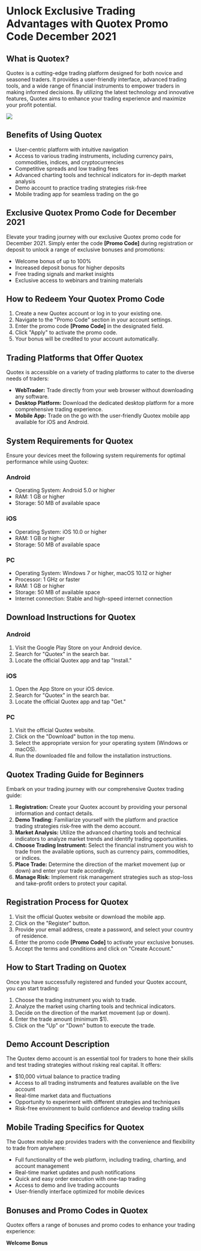 # Unlock Exclusive Trading Advantages with Quotex Promo Code December 2021

## What is Quotex?

Quotex is a cutting-edge trading platform designed for both novice and
seasoned traders. It provides a user-friendly interface, advanced
trading tools, and a wide range of financial instruments to empower
traders in making informed decisions. By utilizing the latest technology
and innovative features, Quotex aims to enhance your trading experience
and maximize your profit potential.

[![](https://static.quotex.io/files/4_en/300_250.jpg)](https://traff.sbs/brokerqxlid)

## Benefits of Using Quotex

-   User-centric platform with intuitive navigation
-   Access to various trading instruments, including currency pairs,
    commodities, indices, and cryptocurrencies
-   Competitive spreads and low trading fees
-   Advanced charting tools and technical indicators for in-depth market
    analysis
-   Demo account to practice trading strategies risk-free
-   Mobile trading app for seamless trading on the go

## Exclusive Quotex Promo Code for December 2021

Elevate your trading journey with our exclusive Quotex promo code for
December 2021. Simply enter the code **\[Promo Code\]** during
registration or deposit to unlock a range of exclusive bonuses and
promotions:

-   Welcome bonus of up to 100%
-   Increased deposit bonus for higher deposits
-   Free trading signals and market insights
-   Exclusive access to webinars and training materials

## How to Redeem Your Quotex Promo Code

1.  Create a new Quotex account or log in to your existing one.
2.  Navigate to the "Promo Code" section in your account settings.
3.  Enter the promo code **\[Promo Code\]** in the designated field.
4.  Click "Apply" to activate the promo code.
5.  Your bonus will be credited to your account automatically.

## Trading Platforms that Offer Quotex

Quotex is accessible on a variety of trading platforms to cater to the
diverse needs of traders:

-   **WebTrader:** Trade directly from your web browser without
    downloading any software.
-   **Desktop Platform:** Download the dedicated desktop platform for a
    more comprehensive trading experience.
-   **Mobile App:** Trade on the go with the user-friendly Quotex mobile
    app available for iOS and Android.

## System Requirements for Quotex

Ensure your devices meet the following system requirements for optimal
performance while using Quotex:

### Android

-   Operating System: Android 5.0 or higher
-   RAM: 1 GB or higher
-   Storage: 50 MB of available space

### iOS

-   Operating System: iOS 10.0 or higher
-   RAM: 1 GB or higher
-   Storage: 50 MB of available space

### PC

-   Operating System: Windows 7 or higher, macOS 10.12 or higher
-   Processor: 1 GHz or faster
-   RAM: 1 GB or higher
-   Storage: 50 MB of available space
-   Internet connection: Stable and high-speed internet connection

## Download Instructions for Quotex

### Android

1.  Visit the Google Play Store on your Android device.
2.  Search for "Quotex" in the search bar.
3.  Locate the official Quotex app and tap "Install."

### iOS

1.  Open the App Store on your iOS device.
2.  Search for "Quotex" in the search bar.
3.  Locate the official Quotex app and tap "Get."

### PC

1.  Visit the official Quotex website.
2.  Click on the "Download" button in the top menu.
3.  Select the appropriate version for your operating system (Windows or
    macOS).
4.  Run the downloaded file and follow the installation instructions.

## Quotex Trading Guide for Beginners

Embark on your trading journey with our comprehensive Quotex trading
guide:

1.  **Registration:** Create your Quotex account by providing your
    personal information and contact details.
2.  **Demo Trading:** Familiarize yourself with the platform and
    practice trading strategies risk-free with the demo account.
3.  **Market Analysis:** Utilize the advanced charting tools and
    technical indicators to analyze market trends and identify trading
    opportunities.
4.  **Choose Trading Instrument:** Select the financial instrument you
    wish to trade from the available options, such as currency pairs,
    commodities, or indices.
5.  **Place Trade:** Determine the direction of the market movement (up
    or down) and enter your trade accordingly.
6.  **Manage Risk:** Implement risk management strategies such as
    stop-loss and take-profit orders to protect your capital.

## Registration Process for Quotex

1.  Visit the official Quotex website or download the mobile app.
2.  Click on the "Register" button.
3.  Provide your email address, create a password, and select your
    country of residence.
4.  Enter the promo code **\[Promo Code\]** to activate your exclusive
    bonuses.
5.  Accept the terms and conditions and click on "Create Account."

## How to Start Trading on Quotex

Once you have successfully registered and funded your Quotex account,
you can start trading:

1.  Choose the trading instrument you wish to trade.
2.  Analyze the market using charting tools and technical indicators.
3.  Decide on the direction of the market movement (up or down).
4.  Enter the trade amount (minimum \$1).
5.  Click on the "Up" or "Down" button to execute the trade.

## Demo Account Description

The Quotex demo account is an essential tool for traders to hone their
skills and test trading strategies without risking real capital. It
offers:

-   \$10,000 virtual balance to practice trading
-   Access to all trading instruments and features available on the live
    account
-   Real-time market data and fluctuations
-   Opportunity to experiment with different strategies and techniques
-   Risk-free environment to build confidence and develop trading skills

## Mobile Trading Specifics for Quotex

The Quotex mobile app provides traders with the convenience and
flexibility to trade from anywhere:

-   Full functionality of the web platform, including trading, charting,
    and account management
-   Real-time market updates and push notifications
-   Quick and easy order execution with one-tap trading
-   Access to demo and live trading accounts
-   User-friendly interface optimized for mobile devices

## Bonuses and Promo Codes in Quotex

Quotex offers a range of bonuses and promo codes to enhance your trading
experience:

**Welcome Bonus**


